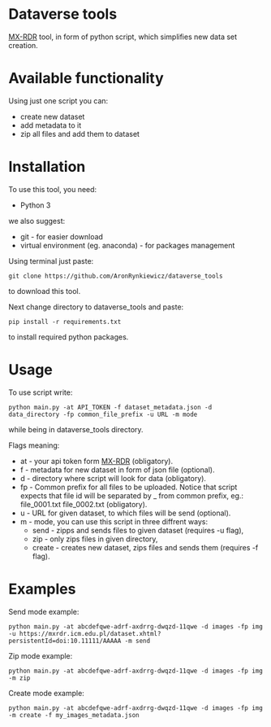 # Dataverse tools
[MX-RDR](https://mxrdr.icm.edu.pl/) tool, in form of python script, which simplifies new data set creation.

# Available functionality
Using just one script you can:
* create new dataset
* add metadata to it
* zip all files and add them to dataset
<!--- * add JPEG file from first diffraction image --->

# Installation
To use this tool, you need:
* Python 3
<!--- * [adxv](https://www.scripps.edu/tainer/arvai/adxv.html) - for diffraction image creation --->

we also suggest:
* git - for easier download
* virtual environment (eg. anaconda) - for packages management

Using terminal just paste:
```console
git clone https://github.com/AronRynkiewicz/dataverse_tools
```
to download this tool.

Next change directory to dataverse_tools and paste:
```console
pip install -r requirements.txt
```
to install required python packages.

# Usage
To use script write:
```console
python main.py -at API_TOKEN -f dataset_metadata.json -d data_directory -fp common_file_prefix -u URL -m mode
```
while being in dataverse_tools directory.

Flags meaning:
* at - your api token form [MX-RDR](https://mxrdr.icm.edu.pl/) (obligatory).
* f - metadata for new dataset in form of json file (optional).
* d - directory where script will look for data (obligatory).
* fp - Common prefix for all files to be uploaded. Notice that script expects that file id will be separated by _ from common prefix, eg.: file_0001.txt file_0002.txt (obligatory).
* u - URL for given dataset, to which files will be send (optional).
* m - mode, you can use this script in three diffrent ways:
    * send - zipps and sends files to given dataset (requires -u flag),
    * zip - only zips files in given directory,
    * create - creates new dataset, zips files and sends them (requires -f flag).

# Examples
Send mode example:
```console
python main.py -at abcdefqwe-adrf-axdrrg-dwqzd-11qwe -d images -fp img -u https://mxrdr.icm.edu.pl/dataset.xhtml?persistentId=doi:10.11111/AAAAA -m send
```

Zip mode example:
```console
python main.py -at abcdefqwe-adrf-axdrrg-dwqzd-11qwe -d images -fp img -m zip
```

Create mode example:
```console
python main.py -at abcdefqwe-adrf-axdrrg-dwqzd-11qwe -d images -fp img -m create -f my_images_metadata.json
```
